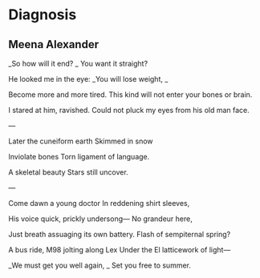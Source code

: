 # Diagnosis
## Meena Alexander
_So how will it end?
_
You want it straight?

He looked me in the eye:
 _You will lose weight,
_

Become more and more tired.
This kind will not enter your bones or brain.

I stared at him, ravished.
Could not pluck my eyes from his old man face.

—

Later the cuneiform earth
Skimmed in snow

Inviolate bones
Torn ligament of language.

A skeletal beauty
Stars still uncover.

—

Come dawn a young doctor
In reddening shirt sleeves,

His voice quick, prickly undersong—
No grandeur here,

Just breath assuaging its own battery.
Flash of sempiternal spring?

A bus ride, M98 jolting along Lex
Under the El latticework of light—

 _We must get you well again,
_
Set you free to summer.